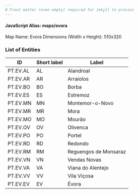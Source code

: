 ```yaml
---
# Front matter (even empty) required for Jekyll to process
---
```


#### JavaScript Alias: maps/evora

Map Name: Evora
Dimensions (Width x Height): 510x320





### List of Entities

ID | Short label | Label
---|---|---|
PT.EV.AL|AL|Alandroal
PT.EV.AR|AR|Arraiolos
PT.EV.BO|BO|Borba
PT.EV.ES|ES|Estremoz
PT.EV.MN|MN|Montemor-o-Novo
PT.EV.MR|MR|Mora
PT.EV.MO|MO|Mourão
PT.EV.OV|OV|Olivenca
PT.EV.PO|PO|Portel
PT.EV.RD|RD|Redondo
PT.EV.RM|RM|Reguengos de Monsaraz
PT.EV.VN|VN|Vendas Novas
PT.EV.VA|VA|Viana do Alentejo
PT.EV.VV|VV|Vila Viçosa
PT.EV.EV|EV|Évora

